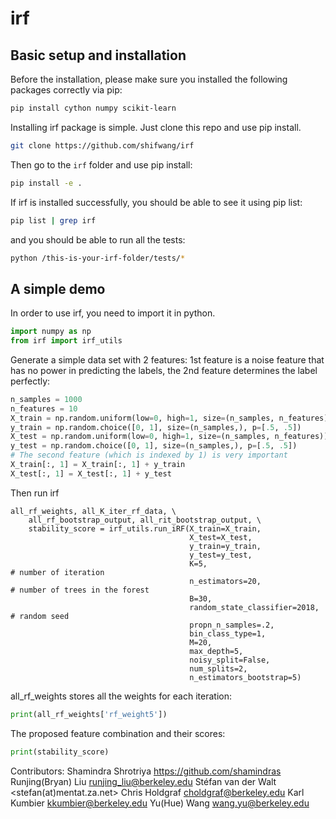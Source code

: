 # irf
## Basic setup and installation
Before the installation, please make sure you installed the following packages correctly via pip:
```bash
pip install cython numpy scikit-learn 
```
Installing irf package is simple. Just clone this repo and use pip install.
```bash
git clone https://github.com/shifwang/irf
```

Then go to the `irf` folder and use pip install:
```bash
pip install -e .
```
If irf is installed successfully, you should be able to see it using pip list:
```bash
pip list | grep irf
```
and you should be able to run all the tests:
```bash
python /this-is-your-irf-folder/tests/*
```
## A simple demo
In order to use irf, you need to import it in python.

```python
import numpy as np
from irf import irf_utils
```
Generate a simple data set with 2 features: 1st feature is a noise feature that has no power in predicting the labels, the 2nd feature determines the label perfectly:
```python
n_samples = 1000
n_features = 10
X_train = np.random.uniform(low=0, high=1, size=(n_samples, n_features))
y_train = np.random.choice([0, 1], size=(n_samples,), p=[.5, .5])
X_test = np.random.uniform(low=0, high=1, size=(n_samples, n_features))
y_test = np.random.choice([0, 1], size=(n_samples,), p=[.5, .5])
# The second feature (which is indexed by 1) is very important
X_train[:, 1] = X_train[:, 1] + y_train
X_test[:, 1] = X_test[:, 1] + y_test
```
Then run irf
```
all_rf_weights, all_K_iter_rf_data, \
    all_rf_bootstrap_output, all_rit_bootstrap_output, \
    stability_score = irf_utils.run_iRF(X_train=X_train,
                                        X_test=X_test,
                                        y_train=y_train,
                                        y_test=y_test,
                                        K=5,                          # number of iteration
                                        n_estimators=20,              # number of trees in the forest
                                        B=30,
                                        random_state_classifier=2018, # random seed
                                        propn_n_samples=.2,
                                        bin_class_type=1,
                                        M=20,
                                        max_depth=5,
                                        noisy_split=False,
                                        num_splits=2,
                                        n_estimators_bootstrap=5)
```
all_rf_weights stores all the weights for each iteration:
```python
print(all_rf_weights['rf_weight5'])
```
The proposed feature combination and their scores:
```python
print(stability_score)
```
Contributors:
Shamindra Shrotriya <https://github.com/shamindras>
Runjing(Bryan) Liu <runjing_liu@berkeley.edu>
Stéfan van der Walt <stefan(at)mentat.za.net>
Chris Holdgraf <choldgraf@berkeley.edu>
Karl Kumbier <kkumbier@berkeley.edu>
Yu(Hue) Wang <wang.yu@berkeley.edu>

